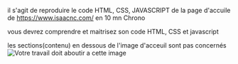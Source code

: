 il s'agit de reproduire le code HTML, CSS, JAVASCRIPT de la page d'accuile de https://www.isaacnc.com/  en 10 mn Chrono

vous devrez comprendre et maitrisez son code HTML, CSS et javascript


les sections(contenu) en dessous de l'image d'acceuil sont pas concernés
![Votre travail doit aboutir a cette image](http://105.235.124.82/owncloud/index.php/s/gm9tIJFKI0OwJzi)
